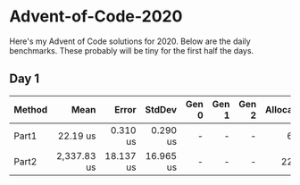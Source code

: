 # Advent-of-Code-2020

Here's my Advent of Code solutions for 2020.
Below are the daily benchmarks. These probably will be tiny for the first half the days.

## Day 1

| Method |        Mean |     Error |    StdDev | Gen 0 | Gen 1 | Gen 2 | Allocated |
|------- |------------:|----------:|----------:|------:|------:|------:|----------:|
|  Part1 |    22.19 us |  0.310 us |  0.290 us |     - |     - |     - |      64 B |
|  Part2 | 2,337.83 us | 18.137 us | 16.965 us |     - |     - |     - |     221 B |
